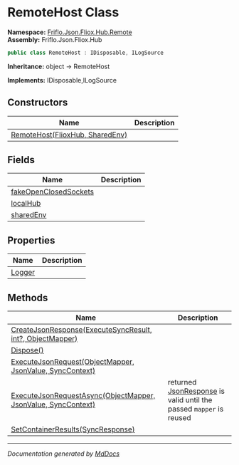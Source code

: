 ﻿<!--  
  <auto-generated>   
    The contents of this file were generated by a tool.  
    Changes to this file may be list if the file is regenerated  
  </auto-generated>   
-->

# RemoteHost Class

**Namespace:** [Friflo.Json.Fliox.Hub.Remote](../index.md)  
**Assembly:** Friflo.Json.Fliox.Hub

```csharp
public class RemoteHost : IDisposable, ILogSource
```

**Inheritance:** object → RemoteHost

**Implements:** IDisposable,ILogSource

## Constructors

| Name                                                     | Description |
| -------------------------------------------------------- | ----------- |
| [RemoteHost(FlioxHub, SharedEnv)](constructors/index.md) |             |

## Fields

| Name                                                     | Description |
| -------------------------------------------------------- | ----------- |
| [fakeOpenClosedSockets](fields/fakeOpenClosedSockets.md) |             |
| [localHub](fields/localHub.md)                           |             |
| [sharedEnv](fields/sharedEnv.md)                         |             |

## Properties

| Name                           | Description |
| ------------------------------ | ----------- |
| [Logger](properties/Logger.md) |             |

## Methods

| Name                                                                                                | Description                                                                                      |
| --------------------------------------------------------------------------------------------------- | ------------------------------------------------------------------------------------------------ |
| [CreateJsonResponse(ExecuteSyncResult, int?, ObjectMapper)](methods/CreateJsonResponse.md)          |                                                                                                  |
| [Dispose()](methods/Dispose.md)                                                                     |                                                                                                  |
| [ExecuteJsonRequest(ObjectMapper, JsonValue, SyncContext)](methods/ExecuteJsonRequest.md)           |                                                                                                  |
| [ExecuteJsonRequestAsync(ObjectMapper, JsonValue, SyncContext)](methods/ExecuteJsonRequestAsync.md) |  returned [JsonResponse](../JsonResponse/index.md) is  valid until the passed `mapper` is reused |
| [SetContainerResults(SyncResponse)](methods/SetContainerResults.md)                                 |                                                                                                  |

___

*Documentation generated by [MdDocs](https://github.com/ap0llo/mddocs)*
